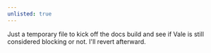 ```yaml
---
unlisted: true
---
```


Just a temporary file to kick off the docs build and see if Vale is still considered blocking or not. I'll revert afterward.
